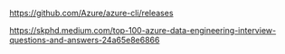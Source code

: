 https://github.com/Azure/azure-cli/releases

https://skphd.medium.com/top-100-azure-data-engineering-interview-questions-and-answers-24a65e8e6866
